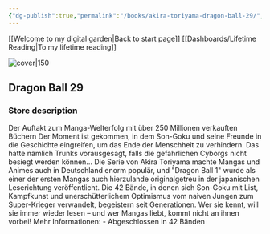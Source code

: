 ```yaml
---
{"dg-publish":true,"permalink":"/books/akira-toriyama-dragon-ball-29/","title":"\"Dragon Ball 29\"","tags":["manga","Fantasy"]}
---
```


[[Welcome to my digital garden\|Back to start page]]
[[Dashboards/Lifetime Reading\|To my lifetime reading]]

![cover|150](http://books.google.com/books/content?id=hTRMDwAAQBAJ&printsec=frontcover&img=1&zoom=1&edge=curl&source=gbs_api)

## Dragon Ball 29

### Store description

Der Auftakt zum Manga-Welterfolg mit über 250 Millionen verkauften Büchern Der Moment ist gekommen, in dem Son-Goku und seine Freunde in die Geschichte eingreifen, um das Ende der Menschheit zu verhindern. Das hatte nämlich Trunks vorausgesagt, falls die gefährlichen Cyborgs nicht besiegt werden können... Die Serie von Akira Toriyama machte Mangas und Animes auch in Deutschland enorm populär, und "Dragon Ball 1" wurde als einer der ersten Mangas auch hierzulande originalgetreu in der japanischen Leserichtung veröffentlicht. Die 42 Bände, in denen sich Son-Goku mit List, Kampfkunst und unerschütterlichem Optimismus vom naiven Jungen zum Super-Krieger verwandelt, begeistern seit Generationen. Wer sie kennt, will sie immer wieder lesen – und wer Mangas liebt, kommt nicht an ihnen vorbei! Mehr Informationen: - Abgeschlossen in 42 Bänden
```